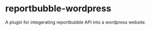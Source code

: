 reportbubble-wordpress
======================

A plugin for integerating reportbubble API into a wordpress website.
